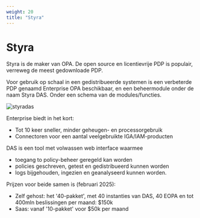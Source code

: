 ```yaml
---
weight: 20
title: "Styra"
---
```


# Styra

Styra is de maker van OPA. De open source en licentievrije PDP is populair, verreweg de meest gedownloade PDP.

Voor gebruik op schaal in een gedistribueerde systemen is een verbeterde PDP genaamd Enterprise OPA beschikbaar,
en een beheermodule onder de naam Styra DAS.
Onder een schema van de modules/functies.

![styradas](/ftv/images/styradas.png)

Enterprise biedt in het kort:

- Tot 10 keer sneller, minder geheugen- en processorgebruik
- Connectoren voor een aantal veelgebruikte IGA/IAM-producten

DAS is een tool met volwassen web interface waarmee 
- toegang to policy-beheer geregeld kan worden
- policies geschreven, getest en gedistribueerd kunnen worden
- logs bijgehouden, ingezien en geanalyseerd kunnen worden.

Prijzen voor beide samen is (februari 2025):

- Zelf gehost: het '40-pakket', met 40 instanties van DAS, 40 EOPA en tot 400mln beslissingen per maand: $150k
- Saas: vanaf '10-pakket' voor $50k per maand